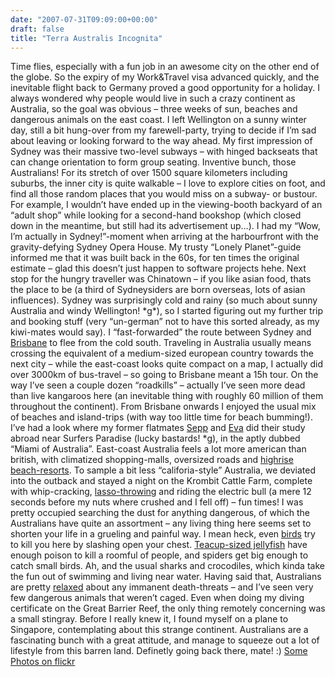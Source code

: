 ```yaml
---
date: "2007-07-31T09:09:00+00:00"
draft: false
title: "Terra Australis Incognita"
---
```

Time flies, especially with a fun job in an awesome city on the
other end of the globe. So the expiry of my Work&Travel visa
advanced quickly, and the inevitable flight back to Germany proved
a good opportunity for a holiday. I always wondered why people
would live in such a crazy continent as Australia, so the goal was
obvious – three weeks of sun, beaches and dangerous animals on the
east coast. I left Wellington on a sunny winter day, still a bit
hung-over from my farewell-party, trying to decide if I’m sad about
leaving or looking forward to the way ahead. My first impression of
Sydney was their massive two-level subways – with hinged backseats
that can change orientation to form group seating. Inventive bunch,
those Australians! For its stretch of over 1500 square kilometers
including suburbs, the inner city is quite walkable – I love to
explore cities on foot, and find all those random places that you
would miss on a subway- or bustour. For example, I wouldn’t have
ended up in the viewing-booth backyard of an “adult shop” while
looking for a second-hand bookshop (which closed down in the
meantime, but still had its advertisement up…). I had my “Wow, I’m
actually in Sydney!”-moment when arriving at the harbourfront with
the gravity-defying Sydney Opera House. My trusty “Lonely
Planet”-guide informed me that it was built back in the 60s, for
ten times the original estimate – glad this doesn’t just happen to
software projects hehe. Next stop for the hungry traveller was
Chinatown – if you like asian food, thats the place to be (a third
of Sydneysiders are born overseas, lots of asian influences).
Sydney was surprisingly cold and rainy (so much about sunny
Australia and windy Wellington! \*g\*), so I started figuring
out my further trip and booking stuff (very “un-german” not to have
this sorted already, as my kiwi-mates would say). I
“fast-forwarded” the route between Sydney and [Brisbane]() to flee
from the cold south. Traveling in Australia usually means crossing
the equivalent of a medium-sized european country towards the next
city – while the east-coast looks quite compact on a map, I
actually did over 3000km of bus-travel – so going to Brisbane meant
a 15h tour. On the way I’ve seen a couple dozen “roadkills” –
actually I’ve seen more dead than live kangaroos here (an
inevitable thing with roughly 60 million of them throughout the
continent). From Brisbane onwards I enjoyed the usual mix of
beaches and island-trips (with way too little time for beach
bumming!). I’ve had a look where my former flatmates
[Sepp](http://www.macsep.com) and [Eva](http://www.evamatthes.com)
did their study abroad near Surfers Paradise (lucky bastards! \*g),
in the aptly dubbed “Miami of Australia”. East-coast Australia
feels a lot more american than british, with climatized
shopping-malls, oversized roads and [highrise beach-resorts](). To
sample a bit less “califoria-style” Australia, we deviated into the
outback and stayed a night on the Krombit Cattle Farm, complete
with whip-cracking, [lasso-throwing]() and riding the electric bull
(a mere 12 seconds before my nuts where crushed and I fell off) –
fun times! I was pretty occupied searching the dust for anything
dangerous, of which the Australians have quite an assortment – any
living thing here seems set to shorten your life in a grueling and
painful way. I mean heck, even [birds]() try to kill you here by
slashing open your chest. [Teacup-sized jellyfish]() have enough
poison to kill a roomful of people, and spiders get big enough to
catch small birds. Ah, and the usual sharks and crocodiles, which
kinda take the fun out of swimming and living near water. Having
said that, Australians are pretty [relaxed]() about any immanent
death-threats – and I’ve seen very few dangerous animals that
weren’t caged. Even when doing my diving certificate on the Great
Barrier Reef, the only thing remotely concerning was a small
stingray. Before I really knew it, I found myself on a plane to
Singapore, contemplating about this strange continent. Australians
are a fascinating bunch with a great attitude, and manage to
squeeze out a lot of lifestyle from this barren land. Definetly
going back there, mate! :)
[Some Photos on flickr](http://flickr.com/photos/chillu/sets/72157601117423597/)



